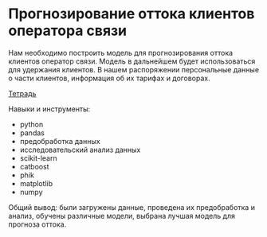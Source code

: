 # Прогнозирование оттока клиентов оператора связи

Нам необходимо построить модель для прогнозирования оттока клиентов оператор связи. Модель в дальнейшем будет использоваться для удержания клиентов. В нашем распоряжении персональные данные о части клиентов, информация об их тарифах и договорах.

[Тетрадь](https://github.com/in-kha/Portfolio/blob/main/Project%2011/%D1%82%D0%B5%D0%BB%D0%B5%D0%BA%D0%BE%D0%BC%20%D0%BF%D1%80%D0%B5%D0%B4%D1%81%D0%BA%D0%B0%D0%B7%D0%B0%D0%BD%D0%B8%D0%B5%20%D0%BE%D1%82%D1%82%D0%BE%D0%BA%D0%B0(1).ipynb)

Навыки и инструменты:
- python
- pandas
- предобработка данных
- исследовательский анализ данных
- scikit-learn
- catboost
- phik
- matplotlib
- numpy

Общий вывод: были загружены данные, проведена их предобработка и анализ, обучены различные модели, выбрана лучшая модель для прогноза оттока.
